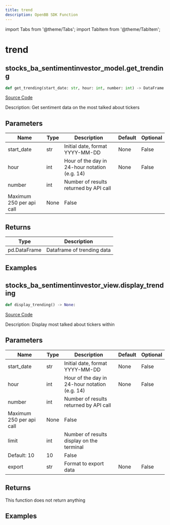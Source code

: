 ```yaml
---
title: trend
description: OpenBB SDK Function
---
```


import Tabs from '@theme/Tabs';
import TabItem from '@theme/TabItem';

# trend

<Tabs>
<TabItem value="model" label="Model" default>

## stocks_ba_sentimentinvestor_model.get_trending

```python title='openbb_terminal/common/behavioural_analysis/sentimentinvestor_model.py'
def get_trending(start_date: str, hour: int, number: int) -> DataFrame:
```
[Source Code](https://github.com/OpenBB-finance/OpenBBTerminal/tree/main/openbb_terminal/common/behavioural_analysis/sentimentinvestor_model.py#L130)

Description: Get sentiment data on the most talked about tickers

## Parameters

| Name | Type | Description | Default | Optional |
| ---- | ---- | ----------- | ------- | -------- |
| start_date | str | Initial date, format YYYY-MM-DD | None | False |
| hour | int | Hour of the day in 24-hour notation (e.g. 14) | None | False |
| number | int | Number of results returned by API call
Maximum 250 per api call | None | False |

## Returns

| Type | Description |
| ---- | ----------- |
| pd.DataFrame | Dataframe of trending data |

## Examples



</TabItem>
<TabItem value="view" label="View">

## stocks_ba_sentimentinvestor_view.display_trending

```python title='openbb_terminal/decorators.py'
def display_trending() -> None:
```
[Source Code](https://github.com/OpenBB-finance/OpenBBTerminal/tree/main/openbb_terminal/decorators.py#L147)

Description: Display most talked about tickers within

## Parameters

| Name | Type | Description | Default | Optional |
| ---- | ---- | ----------- | ------- | -------- |
| start_date | str | Initial date, format YYYY-MM-DD | None | False |
| hour | int | Hour of the day in 24-hour notation (e.g. 14) | None | False |
| number | int | Number of results returned by API call
Maximum 250 per api call | None | False |
| limit | int | Number of results display on the terminal
Default: 10 | 10 | False |
| export | str | Format to export data | None | False |

## Returns

This function does not return anything

## Examples



</TabItem>
</Tabs>